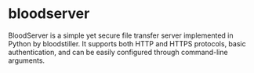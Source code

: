 # bloodserver
BloodServer is a simple yet secure file transfer server implemented in Python by bloodstiller. It supports both HTTP and HTTPS protocols, basic authentication, and can be easily configured through command-line arguments.
